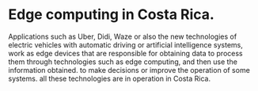 # Edge computing in Costa Rica.

Applications such as Uber, Didi, Waze or also the new technologies of electric vehicles 
with automatic driving or artificial intelligence systems, work as edge devices that are 
responsible for obtaining data to process them through technologies such as edge computing, 
and then use the information obtained. to make decisions or improve the operation of some 
systems. all these technologies are in operation in Costa Rica.
